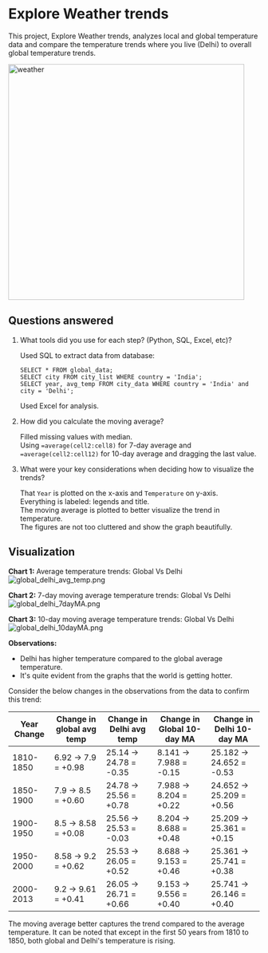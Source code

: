 # Explore Weather trends

This project, Explore Weather trends, analyzes local and global temperature data and compare the temperature trends where you live (Delhi) to overall global temperature trends.

<img width="473" alt="weather" src="https://user-images.githubusercontent.com/52135942/166119049-daaba779-5019-4b52-b1d4-286c6c6202a1.png">


## Questions answered

1. What tools did you use for each step? (Python, SQL, Excel, etc)?

    Used SQL to extract data from database:

    ```
    SELECT * FROM global_data;
    SELECT city FROM city_list WHERE country = 'India';
    SELECT year, avg_temp FROM city_data WHERE country = 'India' and city = 'Delhi';
    ```

    Used Excel for analysis.

2. How did you calculate the moving average?

    Filled missing values with median.  
    Using `=average(cell2:cell8)` for 7-day average and `=average(cell2:cell12)` for 10-day average and dragging the last value.

3. What were your key considerations when deciding how to visualize the trends?
    
    That `Year` is plotted on the x-axis and `Temperature` on y-axis.  
    Everything is labeled: legends and title.  
    The moving average is plotted to better visualize the trend in temperature.  
    The figures are not too cluttered and show the graph beautifully.
    
## Visualization

**Chart 1:** Average temperature trends: Global Vs Delhi
![global_delhi_avg_temp.png](global_delhi_avg_temp.png)

**Chart 2:** 7-day moving average temperature trends: Global Vs Delhi
![global_delhi_7dayMA.png](global_delhi_7dayMA.png)

**Chart 3:** 10-day moving average temperature trends: Global Vs Delhi
![global_delhi_10dayMA.png](global_delhi_10dayMA.png)
    
    
**Observations:**

* Delhi has higher temperature compared to the global average temperature.
* It's quite evident from the graphs that the world is getting hotter.

Consider the below changes in the observations from the data to confirm this trend:

|  Year Change     | Change in global avg temp | Change in Delhi avg temp | Change in Global 10-day MA | Change in Delhi 10-day MA |
|------------|---------------------------|--------------------------|----------------------------|---------------------------|
|  1810-1850 | 6.92 -> 7.9 = +0.98       | 25.14 -> 24.78 = -0.35   | 8.141 -> 7.988 = -0.15     | 25.182 -> 24.652 = -0.53  |
| 1850-1900  | 7.9 -> 8.5 = +0.60        | 24.78 -> 25.56 = +0.78   | 7.988 -> 8.204 = +0.22     | 24.652 -> 25.209 = +0.56  |
| 1900-1950  | 8.5 -> 8.58 = +0.08       | 25.56 -> 25.53 = -0.03   | 8.204 -> 8.688 = +0.48     | 25.209 -> 25.361 = +0.15  |
| 1950-2000  | 8.58 -> 9.2 = +0.62       | 25.53 -> 26.05 = +0.52   | 8.688 -> 9.153 = +0.46     | 25.361 -> 25.741 = +0.38  |
| 2000-2013  | 9.2 -> 9.61 = +0.41       | 26.05 -> 26.71 = +0.66   | 9.153 -> 9.556 = +0.40     | 25.741 -> 26.146 = +0.40  |

The moving average better captures the trend compared to the average temperature. It can be noted that except in the first 50 years from  1810 to 1850, both global and Delhi's temperature is rising.
